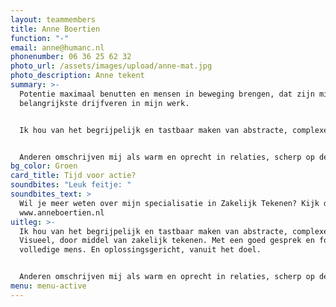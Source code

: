 ```yaml
---
layout: teammembers
title: Anne Boertien
function: "-"
email: anne@humanc.nl
phonenumber: 06 36 25 62 32
photo_url: /assets/images/upload/anne-mat.jpg
photo_description: Anne tekent
summary: >-
  Potentie maximaal benutten en mensen in beweging brengen, dat zijn mijn
  belangrijkste drijfveren in mijn werk.


  Ik hou van het begrijpelijk en tastbaar maken van abstracte, complexe zaken. Visueel, door middel van zakelijk tekenen. Met een goed gesprek en focus op de volledige mens. En oplossingsgericht, vanuit het doel.


  Anderen omschrijven mij als warm en oprecht in relaties, scherp op de inhoud, en praktisch en creatief in de uitvoering.
bg_color: Groen
card_title: Tijd voor actie?
soundbites: "Leuk feitje: "
soundbites_text: >
  Wil je meer weten over mijn specialisatie in Zakelijk Tekenen? Kijk dan op
  www.anneboertien.nl 
uitleg: >-
  Ik hou van het begrijpelijk en tastbaar maken van abstracte, complexe zaken.
  Visueel, door middel van zakelijk tekenen. Met een goed gesprek en focus op de
  volledige mens. En oplossingsgericht, vanuit het doel.


  Anderen omschrijven mij als warm en oprecht in relaties, scherp op de inhoud, en praktisch en creatief in de uitvoering.
menu: menu-active
---
```


